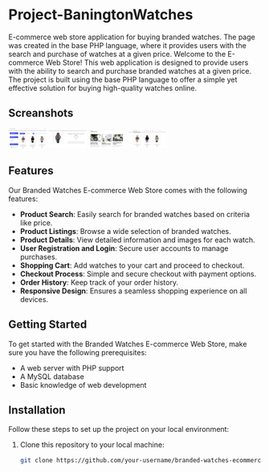 # Project-BaningtonWatches
E-commerce web store application for buying branded watches. The page was created in the base PHP language, where it provides users with the search and purchase of watches at a given price.
Welcome to the E-commerce Web Store! This web application is designed to provide users with the ability to search and purchase branded watches at a given price. The project is built using the base PHP language to offer a simple yet effective solution for buying high-quality watches online.

## Screanshots
<img src="readme-images/image1.png" width="15%"></img>
<img src="readme-images/image2.png" width="15%"></img>
<img src="readme-images/image3.png" width="15%"></img>
<img src="readme-images/image4.png" width="15%"></img>

## Features

Our Branded Watches E-commerce Web Store comes with the following features:

- **Product Search**: Easily search for branded watches based on criteria like price.
- **Product Listings**: Browse a wide selection of branded watches.
- **Product Details**: View detailed information and images for each watch.
- **User Registration and Login**: Secure user accounts to manage purchases.
- **Shopping Cart**: Add watches to your cart and proceed to checkout.
- **Checkout Process**: Simple and secure checkout with payment options.
- **Order History**: Keep track of your order history.
- **Responsive Design**: Ensures a seamless shopping experience on all devices.

## Getting Started

To get started with the Branded Watches E-commerce Web Store, make sure you have the following prerequisites:

- A web server with PHP support
- A MySQL database
- Basic knowledge of web development

## Installation

Follow these steps to set up the project on your local environment:

1. Clone this repository to your local machine:

   ```bash
   git clone https://github.com/your-username/branded-watches-ecommerce.git

